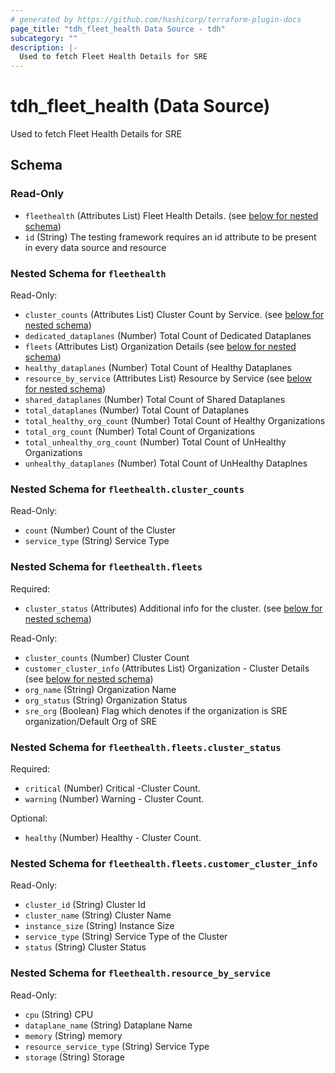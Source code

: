 ```yaml
---
# generated by https://github.com/hashicorp/terraform-plugin-docs
page_title: "tdh_fleet_health Data Source - tdh"
subcategory: ""
description: |-
  Used to fetch Fleet Health Details for SRE
---
```


# tdh_fleet_health (Data Source)

Used to fetch Fleet Health Details for SRE



<!-- schema generated by tfplugindocs -->
## Schema

### Read-Only

- `fleethealth` (Attributes List) Fleet Health Details. (see [below for nested schema](#nestedatt--fleethealth))
- `id` (String) The testing framework requires an id attribute to be present in every data source and resource

<a id="nestedatt--fleethealth"></a>
### Nested Schema for `fleethealth`

Read-Only:

- `cluster_counts` (Attributes List) Cluster Count by Service. (see [below for nested schema](#nestedatt--fleethealth--cluster_counts))
- `dedicated_dataplanes` (Number) Total Count of Dedicated Dataplanes
- `fleets` (Attributes List) Organization Details (see [below for nested schema](#nestedatt--fleethealth--fleets))
- `healthy_dataplanes` (Number) Total Count of Healthy Dataplanes
- `resource_by_service` (Attributes List) Resource by Service (see [below for nested schema](#nestedatt--fleethealth--resource_by_service))
- `shared_dataplanes` (Number) Total Count of Shared Dataplanes
- `total_dataplanes` (Number) Total Count of Dataplanes
- `total_healthy_org_count` (Number) Total Count of Healthy Organizations
- `total_org_count` (Number) Total Count of Organizations
- `total_unhealthy_org_count` (Number) Total Count of UnHealthy Organizations
- `unhealthy_dataplanes` (Number) Total Count of UnHealthy Dataplnes

<a id="nestedatt--fleethealth--cluster_counts"></a>
### Nested Schema for `fleethealth.cluster_counts`

Read-Only:

- `count` (Number) Count of the Cluster
- `service_type` (String) Service Type


<a id="nestedatt--fleethealth--fleets"></a>
### Nested Schema for `fleethealth.fleets`

Required:

- `cluster_status` (Attributes) Additional info for the cluster. (see [below for nested schema](#nestedatt--fleethealth--fleets--cluster_status))

Read-Only:

- `cluster_counts` (Number) Cluster Count
- `customer_cluster_info` (Attributes List) Organization - Cluster Details (see [below for nested schema](#nestedatt--fleethealth--fleets--customer_cluster_info))
- `org_name` (String) Organization Name
- `org_status` (String) Organization Status
- `sre_org` (Boolean) Flag which denotes if the organization is SRE organization/Default Org of SRE

<a id="nestedatt--fleethealth--fleets--cluster_status"></a>
### Nested Schema for `fleethealth.fleets.cluster_status`

Required:

- `critical` (Number) Critical -Cluster Count.
- `warning` (Number) Warning - Cluster Count.

Optional:

- `healthy` (Number) Healthy - Cluster Count.


<a id="nestedatt--fleethealth--fleets--customer_cluster_info"></a>
### Nested Schema for `fleethealth.fleets.customer_cluster_info`

Read-Only:

- `cluster_id` (String) Cluster Id
- `cluster_name` (String) Cluster Name
- `instance_size` (String) Instance Size
- `service_type` (String) Service Type of the Cluster
- `status` (String) Cluster Status



<a id="nestedatt--fleethealth--resource_by_service"></a>
### Nested Schema for `fleethealth.resource_by_service`

Read-Only:

- `cpu` (String) CPU
- `dataplane_name` (String) Dataplane Name
- `memory` (String) memory
- `resource_service_type` (String) Service Type
- `storage` (String) Storage


